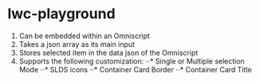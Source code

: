# lwc-playground

1. Can be embedded within an Omniscript
2. Takes a json array as its main input
3. Stores selected item in the data json of the Omniscript
4. Supports the following customization:
⋅⋅* Single or Multiple selection Mode
⋅⋅* SLDS icons
⋅⋅* Container Card Border
⋅⋅* Container Card Title
